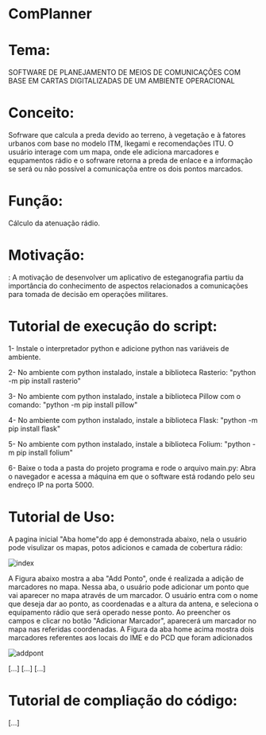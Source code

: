 # ComPlanner

# Tema:

SOFTWARE DE PLANEJAMENTO DE MEIOS DE COMUNICAÇÕES COM BASE EM CARTAS DIGITALIZADAS DE UM AMBIENTE OPERACIONAL

# Conceito:

Sofrware que calcula a preda devido ao terreno, à vegetação e à fatores urbanos com base no modelo ITM, Ikegami e recomendações ITU. O usuário interage com um mapa, onde ele adiciona marcadores e equpamentos rádio e o sofrware retorna a preda de enlace e a informação se será ou não possível a comunicaçõa entre os dois pontos marcados.

# Função:

Cálculo da atenuação rádio.

# Motivação:

: A motivação de desenvolver um aplicativo de esteganografia partiu da importância do conhecimento de aspectos relacionados a comunicações para tomada de decisão em operações militares.

# Tutorial de execução do script:
  1- Instale o interpretador python e adicione python nas variáveis de ambiente. 

  2- No ambiente com python instalado, instale a biblioteca Rasterio:  "python -m pip install rasterio"
    
  3- No ambiente com python instalado, instale a biblioteca Pillow com o comando: "python -m pip install pillow"
  
  4- No ambiente com python instalado, instale a biblioteca Flask:  "python -m pip install flask"

  5- No ambiente com python instalado, instale a biblioteca Folium:  "python -m pip install folium"

  6- Baixe o toda a pasta do projeto programa e rode o arquivo main.py: Abra o navegador e acessa a máquina em que o software está rodando pelo seu endreço IP na porta 5000.

# Tutorial de Uso:


A pagina inicial "Aba home"do app é demonstrada abaixo, nela o usuário pode visulizar os mapas, potos adicionos e camada de cobertura rádio:


![index](https://github.com/AdrianLCS/PlanCom/assets/114261968/6a4c2c03-113b-4422-bbed-cc1a9380c17c)

A Figura abaixo mostra a aba "Add Ponto", onde é realizada a adição de marcadores no mapa. Nessa aba, o usuário pode adicionar um ponto que vai aparecer no mapa através de um marcador. O usuário entra com o nome que deseja dar ao ponto, as coordenadas e a altura da antena, e seleciona o equipamento rádio que será operado nesse ponto. Ao preencher os campos e clicar no botão "Adicionar Marcador", aparecerá um marcador no mapa nas referidas coordenadas. A Figura da aba home acima mostra dois marcadores referentes aos locais do IME e do PCD que foram adicionados

![addpont](https://github.com/ProgramacaoAplicada2022/Adrian_Willian_Stegnographer/assets/114261968/c61e3f92-87f9-420d-b48d-02403a102ae4)


[...]
[...]
[...]
# Tutorial de compliação do código:
[...]
